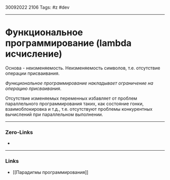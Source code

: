 30092022 2106
Tags: #z #dev

---
# Функциональное программирование (lambda исчисление)

Основа - неизменяемость. Неизменяемость символов, т.е. отсутствие операции присваивания.

*Функциональное программирование накладывает ограничение на операцию присваивания*.

Отсутствие изменяемых переменных избавляет от проблем параллельного программирования таких, как состояние гонки, взаимоблокировка и т.д., т.е. отсутствуют проблемы конкурентных вычислений при параллельном выполнении.

---
### Zero-Links
- 

---
### Links
- [[Парадигмы программирования]]